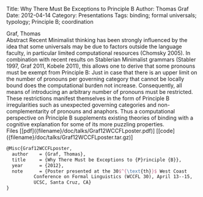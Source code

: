 Title: Why There Must Be Exceptions to Principle B
Author: Thomas Graf
Date: 2012-04-14
Category: Presentations
Tags: binding; formal universals; typology; Principle B; coordination

<div markdown class="authors">
Graf, Thomas
</div>

<div markdown class="abstract">
<span id="abstract-title">Abstract</span>
Recent Minimalist thinking has been strongly influenced by the idea that some universals may be due to factors outside the language faculty, in particular limited computational resources (Chomsky 2005). In combination with recent results on Stablerian Minimalist grammars (Stabler 1997, Graf 2011, Kobele 2011), this allows one to derive that some pronouns must be exempt from Principle B: Just in case that there is an upper limit on the number of pronouns per governing category that cannot be locally bound does the computational burden not increase. Consequently, all means of introducing an arbitrary number of pronouns must be restricted. These restrictions manifest themselves in the form of Principle B irregularities such as unexpected governing categories and non-complementarity of pronouns and anaphors. Thus a computational perspective on Principle B supplements existing theories of binding with a cognitive explanation for some of its more puzzling properties.
</div>

<div markdown class="files">
<span id="files-title">Files</span>
[[pdf]({filename}/doc/talks/Graf12WCCFLposter.pdf)]
[[code]({filename}/doc/talks/Graf12WCCFLposter.tar.gz)]
</div>

~~~latex
@Misc{Graf12WCCFLposter,
  author	= {Graf, Thomas},
  title		= {Why There Must be Exceptions to {P}rinciple {B}},
  year		= {2012},
  note		= {Poster presented at the 30$^{\text{th}}$ West Coast
		  Conference on Formal Linguistics (WCCFL 30), April 13--15,
		  UCSC, Santa Cruz, CA}
}
~~~
